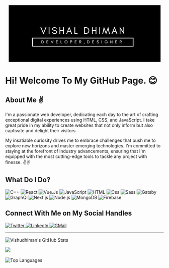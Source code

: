 <div align="center">
  <img src="/vishalD.jpg" alt="Vishal Dhiman" />
</div>

# Hi! Welcome To My GitHub Page. 😊

## About Me ✌

I'm a passionate web developer, dedicating each day to the art of crafting exceptional digital experiences using HTML, CSS, and JavaScript. I take great pride in my ability to create websites that not only inform but also captivate and delight their visitors.

My insatiable curiosity drives me to embrace challenges that push me to explore new horizons and master emerging technologies. I'm committed to staying at the forefront of industry advancements, ensuring that I'm equipped with the most cutting-edge tools to tackle any project with finesse. ✌✌

## What Do I Do?

<p>
  <img alt="C++" src="https://img.shields.io/badge/C++-00599C?logo=c++&logoColor=white&style=for-the-badge" />
  <img alt="React" src="https://img.shields.io/badge/React-61DAFB?logo=react&logoColor=white&style=for-the-badge" />
  <img alt="Vue.Js" src="https://img.shields.io/badge/Vue.Js-4FC08D?logo=vue.js&logoColor=white&style=for-the-badge" />
  <img alt="JavaScript" src="https://img.shields.io/badge/JavaScript-F7DF1E?logo=javascript&logoColor=white&style=for-the-badge" />
  <img alt="HTML" src="https://img.shields.io/badge/HTML-E34F26?logo=html5&logoColor=white&style=for-the-badge" />
  <img alt="Css" src="https://img.shields.io/badge/CSS-1572B6?logo=css3&logoColor=white&style=for-the-badge" />
  <img alt="Sass" src="https://img.shields.io/badge/Sass-CC6699?logo=sass&logoColor=white&style=for-the-badge" />
  <img alt="Gatsby" src="https://img.shields.io/badge/Gatsby-663399?logo=gatsby&logoColor=white&style=for-the-badge" />
  <img alt="GraphQl" src="https://img.shields.io/badge/GraphQL-E10098?logo=graphql&logoColor=white&style=for-the-badge" />
  <img alt="Next.js" src="https://img.shields.io/badge/Next.js-000000?logo=next.js&logoColor=white&style=for-the-badge" />
  <img alt="Node.js" src="https://img.shields.io/badge/Node.js-339933?logo=node.js&logoColor=white&style=for-the-badge" />
  <img alt="MongoDB" src="https://img.shields.io/badge/MongoDB-47A248?logo=mongoDb&logoColor=white&style=for-the-badge" />
  <img alt="Firebase" src="https://img.shields.io/badge/Firebase-FFCA28?logo=firebase&logoColor=white&style=for-the-badge" />
</p>


## Connect With Me on My Social Handles

<a href="https://mobile.twitter.com/VishuD1900">
  <img alt="Twitter" src="https://img.shields.io/badge/Twitter-1DA1F2?logo=twitter&logoColor=white&style=for-the-badge" />
</a>
<a href="https://www.linkedin.com/in/vishal-dhiman-6b600b196">
  <img alt="LinkedIn" src="https://img.shields.io/badge/LinkedIn-0077B5?logo=linkedin&logoColor=white&style=for-the-badge" />
</a>
<a href="mailto:vishudhiman1900@gmail.com">
  <img alt="GMail" src="https://img.shields.io/badge/Gmail-D14836?style=for-the-badge&logo=gmail&logoColor=white" />
</a>

---

![Vishudhiman's GitHub Stats](https://github-readme-stats.vercel.app/api?username=vishudhiman&show_icons=true&theme=radical)

<img src="https://komarev.com/ghpvc/?username=vishudhiman&color=green" />

![Top Languages](https://github-readme-stats.vercel.app/api/top-langs/?username=vishudhiman&layout=compact)
